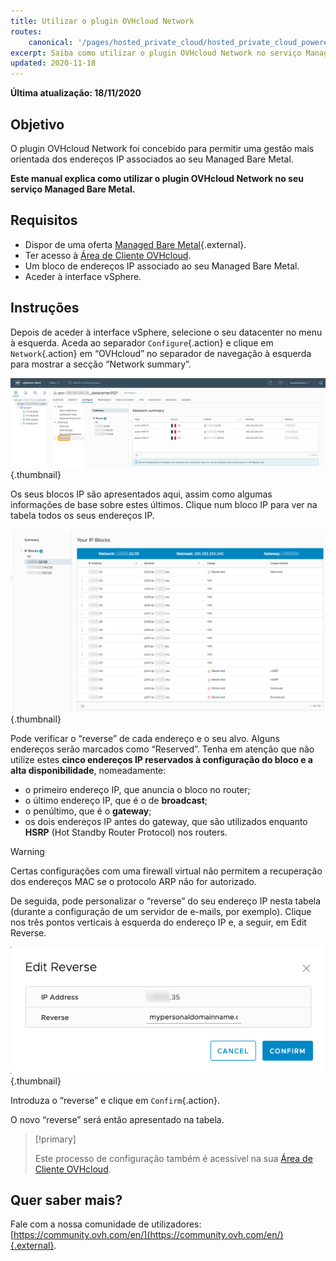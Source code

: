 ```yaml
---
title: Utilizar o plugin OVHcloud Network
routes:
    canonical: '/pages/hosted_private_cloud/hosted_private_cloud_powered_by_vmware/plugin_ovh_network'
excerpt: Saiba como utilizar o plugin OVHcloud Network no serviço Managed Bare Metal
updated: 2020-11-18
---
```


**Última atualização: 18/11/2020**

## Objetivo

O plugin OVHcloud Network foi concebido para permitir uma gestão mais orientada dos endereços IP associados ao seu Managed Bare Metal.

**Este manual explica como utilizar o plugin OVHcloud Network no seu serviço Managed Bare Metal.**

## Requisitos

- Dispor de uma oferta [Managed Bare Metal](https://www.ovhcloud.com/pt/managed-bare-metal/){.external}.
- Ter acesso à [Área de Cliente OVHcloud](https://www.ovh.com/auth/?action=gotomanager&from=https://www.ovh.pt/&ovhSubsidiary=pt).
- Um bloco de endereços IP associado ao seu Managed Bare Metal.
- Aceder à interface vSphere.

## Instruções

Depois de aceder à interface vSphere, selecione o seu datacenter no menu à esquerda. Aceda ao separador `Configure`{.action} e clique em `Network`{.action} em “OVHcloud” no separador de navegação à esquerda para mostrar a secção “Network summary”.

![Network summary](images/ovhcloudplugin_01.png){.thumbnail}

Os seus blocos IP são apresentados aqui, assim como algumas informações de base sobre estes últimos. Clique num bloco IP para ver na tabela todos os seus endereços IP.

![Informação sobre IP e blocos](images/ovhcloudplugin_02.png){.thumbnail}

Pode verificar o “reverse” de cada endereço e o seu alvo. Alguns endereços serão marcados como “Reserved”. Tenha em atenção que não utilize estes **cinco endereços IP reservados à configuração do bloco e a alta disponibilidade**, nomeadamente:

- o primeiro endereço IP, que anuncia o bloco no router;
- o último endereço IP, que é o de **broadcast**;
- o penúltimo, que é o **gateway**;
- os dois endereços IP antes do gateway, que são utilizados enquanto **HSRP** (Hot Standby Router Protocol) nos routers.

> [!warning]
> Certas configurações com uma firewall virtual não permitem a recuperação dos endereços MAC se o protocolo ARP não for autorizado.
>

De seguida, pode personalizar o “reverse” do seu endereço IP nesta tabela (durante a configuração de um servidor de e-mails, por exemplo). Clique nos três pontos verticais à esquerda do endereço IP e, a seguir, em Edit Reverse.

![Botão Edit Reverse](images/ovhcloudplugin_03.png){.thumbnail}

Introduza o “reverse” e clique em `Confirm`{.action}.

O novo “reverse” será então apresentado na tabela.

> [!primary]
>
> Este processo de configuração também é acessível na sua [Área de Cliente OVHcloud](https://www.ovh.com/auth/?action=gotomanager&from=https://www.ovh.pt/&ovhSubsidiary=pt). 
> 

## Quer saber mais?

Fale com a nossa comunidade de utilizadores: [https://community.ovh.com/en/](https://community.ovh.com/en/){.external}.
